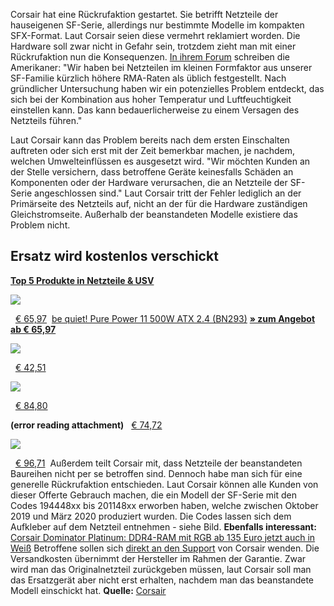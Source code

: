 Corsair hat eine Rückrufaktion gestartet. Sie betrifft Netzteile der hauseigenen SF-Serie, allerdings nur bestimmte Modelle im kompakten SFX-Format. Laut Corsair seien diese vermehrt reklamiert worden. Die Hardware soll zwar nicht in Gefahr sein, trotzdem zieht man mit einer Rückrufaktion nun die Konsequenzen. [In ihrem Forum](https://forum.corsair.com/v3/showthread.php?t=197081) schreiben die Amerikaner:
"Wir haben bei Netzteilen im kleinen Formfaktor aus unserer SF-Familie kürzlich höhere RMA-Raten als üblich festgestellt. Nach gründlicher Untersuchung haben wir ein potenzielles Problem entdeckt, das sich bei der Kombination aus hoher Temperatur und Luftfeuchtigkeit einstellen kann. Das kann bedauerlicherweise zu einem Versagen des Netzteils führen."


Laut Corsair kann das Problem bereits nach dem ersten Einschalten auftreten oder sich erst mit der Zeit bemerkbar machen, je nachdem, welchen Umwelteinflüssen es ausgesetzt wird. "Wir möchten Kunden an der Stelle versichern, dass betroffene Geräte keinesfalls Schäden an Komponenten oder der Hardware verursachen, die an Netzteile der SF-Serie angeschlossen sind." Laut Corsair tritt der Fehler lediglich an der Primärseite des Netzteils auf, nicht an der für die Hardware zuständigen Gleichstromseite. Außerhalb der beanstandeten Modelle existiere das Problem nicht.
## **Ersatz wird kostenlos verschickt**
[**Top 5 Produkte in Netzteile & USV**](https://preisvergleich.pcgameshardware.de/?o=95&fromwidget=1&tr_id=pcgameshardware-1)
		

![](1910215-t0.jpg)

  [€ 65,97](https://preisvergleich.pcgameshardware.de/be-quiet-pure-power-11-500w-atx-2-4-bn293-a1910215.html?fromwidget=1&tr_id=pcgameshardware-1)  [be quiet! Pure Power 11 500W ATX 2.4 (BN293)](https://preisvergleich.pcgameshardware.de/be-quiet-pure-power-11-500w-atx-2-4-bn293-a1910215.html?fromwidget=1&tr_id=pcgameshardware-1) [**» zum Angebot**](https://preisvergleich.pcgameshardware.de/be-quiet-pure-power-11-500w-atx-2-4-bn293-a1910215.html?fromwidget=1&tr_id=pcgameshardware-1) <a href="https://preisvergleich.pcgameshardware.de/be-quiet-pure-power-11-500w-atx-2-4-bn293-a1910215.html?fromwidget=1&tr_id=pcgameshardware-1" rel="noopener" class="external-link" target="_blank"><b><u>ab € 65,97</u></b></a> 
		

![](1765560-t0.jpg)

  [€ 42,51](https://preisvergleich.pcgameshardware.de/be-quiet-system-power-9-400w-atx-2-4-bn245-a1765560.html?fromwidget=1&tr_id=pcgameshardware-1) 
		

![](1910278-t0.jpg)

  [€ 84,80](https://preisvergleich.pcgameshardware.de/be-quiet-pure-power-11-cm-600w-atx-2-4-bn298-a1910278.html?fromwidget=1&tr_id=pcgameshardware-1) 
		
 **(error reading attachment)**
  [€ 74,72](https://preisvergleich.pcgameshardware.de/be-quiet-pure-power-11-cm-500w-atx-2-4-bn297-a1910266.html?fromwidget=1&tr_id=pcgameshardware-1) 
		

![](1753710-t0.jpg)

  [€ 96,71](https://preisvergleich.pcgameshardware.de/be-quiet-straight-power-11-550w-atx-2-4-bn281-a1753710.html?fromwidget=1&tr_id=pcgameshardware-1) 
Außerdem teilt Corsair mit, dass Netzteile der beanstandeten Baureihen nicht per se betroffen sind. Dennoch habe man sich für eine generelle Rückrufaktion entschieden. Laut Corsair können alle Kunden von dieser Offerte Gebrauch machen, die ein Modell der SF-Serie mit den Codes 194448xx bis 201148xx erworben haben, welche zwischen Oktober 2019 und März 2020 produziert wurden. Die Codes lassen sich dem Aufkleber auf dem Netzteil entnehmen - siehe Bild.
**Ebenfalls interessant:** [Corsair Dominator Platinum: DDR4-RAM mit RGB ab 135 Euro jetzt auch in Weiß](https://www.pcgameshardware.de/RAM-Hardware-154108/News/Corsair-Dominator-Platinum-DDR4-RGB-135-Euro-Weiss-1351459/)
Betroffene sollen sich [direkt an den Support](https://help.corsair.com/hc/en-us/requests/new?ticket_form_id=360000914791) von Corsair wenden. Die Versandkosten übernimmt der Hersteller im Rahmen der Garantie. Zwar wird man das Originalnetzteil zurückgeben müssen, laut Corsair soll man das Ersatzgerät aber nicht erst erhalten, nachdem man das beanstandete Modell einschickt hat.
**Quelle:** [Corsair](https://forum.corsair.com/v3/showthread.php?t=197081)